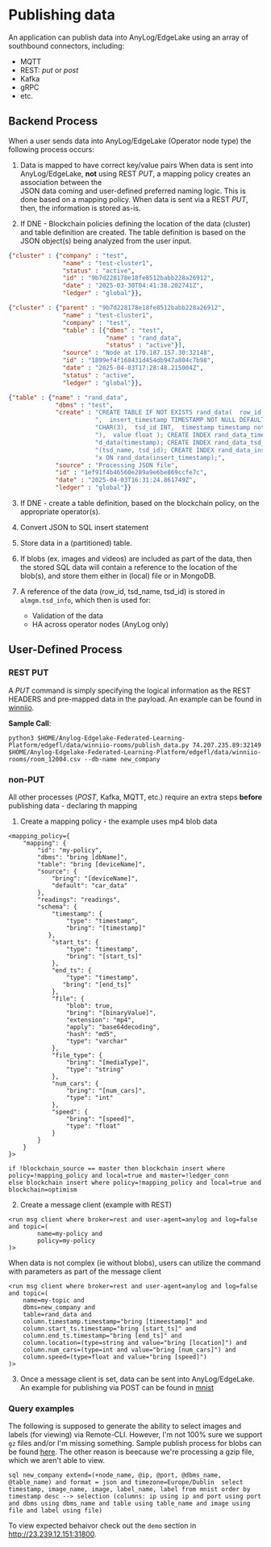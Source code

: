 # Publishing data

An application can publish data into AnyLog/EdgeLake using an array of southbound connectors, including: 
- MQTT
- REST: _put_ or _post_
- Kafka
- gRPC
- etc. 

## Backend Process
When a user sends data into AnyLog/EdgeLake (Operator node type) the following process occurs: 
1. Data is mapped to have correct key/value pairs 
When data is sent into AnyLog/EdgeLake, **not** using REST _PUT_, a mapping policy creates an association between the   
JSON data coming and user-defined preferred naming logic. This is done based on a mapping policy. 
When data is sent via a REST _PUT_, then, the information is stored as-is. 
   
2. If DNE - Blockchain policies defining the location of the data (cluster) and table definition are created. 
The table definition is based on the JSON object(s) being analyzed from the user input.
```json
{"cluster" : {"company" : "test",
               "name" : "test-cluster1",
               "status" : "active",
               "id" : "9b7d228178e18fe8512babb228a26912",
               "date" : "2025-03-30T04:41:38.202741Z",
               "ledger" : "global"}},

{"cluster" : {"parent" : "9b7d228178e18fe8512babb228a26912",
               "name" : "test-cluster1",
               "company" : "test",
               "table" : [{"dbms" : "test",
                           "name" : "rand_data",
                           "status" : "active"}],
               "source" : "Node at 170.187.157.30:32148",
               "id" : "1899ef4f168431d454db947a804c7b98",
               "date" : "2025-04-03T17:28:48.215004Z",
               "status" : "active",
               "ledger" : "global"}},

{"table" : {"name" : "rand_data",
             "dbms" : "test",
             "create" : "CREATE TABLE IF NOT EXISTS rand_data(  row_id SERIAL PRIMARY KEY"
                        ",  insert_timestamp TIMESTAMP NOT NULL DEFAULT NOW(),  tsd_name "
                        "CHAR(3),  tsd_id INT,  timestamp timestamp not null default now("
                        "),  value float ); CREATE INDEX rand_data_timestamp_index ON ran"
                        "d_data(timestamp); CREATE INDEX rand_data_tsd_index ON rand_data"
                        "(tsd_name, tsd_id); CREATE INDEX rand_data_insert_timestamp_inde"
                        "x ON rand_data(insert_timestamp);",
             "source" : "Processing JSON file",
             "id" : "1ef91f4b46560e289a9e6be869ccfe7c",
             "date" : "2025-04-03T16:31:24.861749Z",
             "ledger" : "global"}}
```
3. If DNE - create  a table definition, based on the blockchain policy, on the appropriate operator(s).

4. Convert JSON to SQL insert statement

5. Store data in a (partitioned) table.

6. If blobs (ex. images and videos) are included as part of the data, then the stored SQL data will contain a reference 
to the location of the blob(s), and store them either in (local) file or in MongoDB.

7. A reference of the data (row_id, tsd_name, tsd_id) is stored in `almgm.tsd_info`, which then is used for: 
   * Validation of the data 
   * HA across operator nodes (AnyLog only)

## User-Defined Process

### REST PUT
A _PUT_ command is simply specifying the logical information as the REST HEADERS and pre-mapped data in the payload.
An example can be found in [winniio](winniio-rooms/publish_data.py). 

**Sample Call**:
```shell
python3 $HOME/Anylog-Edgelake-Federated-Learning-Platform/edgefl/data/winniio-rooms/publish_data.py 74.207.235.89:32149 $HOME/Anylog-Edgelake-Federated-Learning-Platform/edgefl/data/winniio-rooms/room_12004.csv --db-name new_company  
```

### non-PUT 
All other processes (_POST_, Kafka, MQTT, etc.) require an extra steps **before** publishing data - declaring th mapping

1. Create a mapping policy - the example uses mp4 blob data 
```anylog
<mapping_policy={
    "mapping": {
        "id": "my-policy",
        "dbms": "bring [dbName]",
        "table": "bring [deviceName]",
        "source": {
            "bring": "[deviceName]",
            "default": "car_data"
        },
        "readings": "readings",
        "schema": {
            "timestamp": {
                "type": "timestamp",
                "bring": "[timestamp]"
           },
            "start_ts": {
                "type": "timestamp",
                "bring": "[start_ts]"
            },
            "end_ts": {
                "type": "timestamp",
               "bring": "[end_ts]"
            },
            "file": {
                "blob": true,
                "bring": "[binaryValue]",
                "extension": "mp4",
                "apply": "base64decoding",
                "hash": "md5",
                "type": "varchar"
            },
            "file_type": {
                "bring": "[mediaType]",
                "type": "string"
            },
            "num_cars": {
                "bring": "[num_cars]",
                "type": "int"
            },
            "speed": {
                "bring": "[speed]",
                "type": "float"
            }
        }
    }
}>

if !blockchain_source == master then blockchain insert where policy=!mapping_policy and local=true and master=!ledger_conn
else blockchain insert where policy=!mapping_policy and local=true and blockchain=optimism
```

2. Create a message client (example with REST)
```anylog
<run msg client where broker=rest and user-agent=anylog and log=false and topic=(
        name=my-policy and
        policy=my-policy
)> 
```

When data is not complex (ie without blobs), users can utilize the command with parameters as part of the message client
```anylog
<run msg client where broker=rest and user-agent=anylog and log=false and topic=(
    name=my-topic and
    dbms=new_company and
    table=rand_data and
    column.timestamp.timestamp="bring [timeestamp]" and
    column.start_ts.timestamp="bring [start_ts]" and
    column.end_ts.timestamp="bring [end_ts]" and
    column.location=(type=string and value="bring [location]") and 
    column.num_cars=(type=int and value="bring [num_cars]") and 
    column.speed=(type=float and value="bring [speed]") 
)>
```

3. Once a message client is set, data can be sent into AnyLog/EdgeLake. An example for publishing via POST can be found 
in [mnist](mnist/publish_data.py)

   
### Query examples

The following is supposed to generate the ability to select images and labels (for viewing) via Remote-CLI. However, 
I'm not 100% sure we support `gz` files and/or I'm missing something. Sample publish process for blobs can be found [here](https://github.com/AnyLog-co/Sample-Data-Generator/blob/master/data_generator/video_processing.py).
The other reason is beecause we're processing a gzip file, which we aren't able to view. 
```anylog
sql new_company extend=(+node_name, @ip, @port, @dbms_name, @table_name) and format = json and timezone=Europe/Dublin  select  timestamp, image_name, image, label_name, label from mnist order by timestamp desc --> selection (columns: ip using ip and port using port and dbms using dbms_name and table using table_name and image using file and label using file)
```

To view expected behaivor check out the `demo` section in http://23.239.12.151:31800. 

